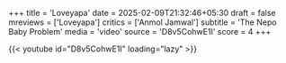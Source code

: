 +++
title = 'Loveyapa'
date = 2025-02-09T21:32:46+05:30
draft = false
mreviews = ['Loveyapa']
critics = ['Anmol Jamwal']
subtitle = 'The Nepo Baby Problem'
media = 'video'
source = 'D8v5CohwE1I'
score = 4
+++

{{< youtube id="D8v5CohwE1I" loading="lazy" >}}
